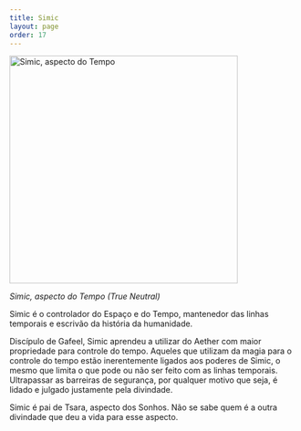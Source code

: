 ```yaml
---
title: Simic
layout: page
order: 17
---
```


<img src="../../assets/divindades/simic.jpg" alt="Simic, aspecto do Tempo" width="400"/>

*Simic, aspecto do Tempo (True Neutral)*

Simic é o controlador do Espaço e do Tempo, mantenedor das linhas temporais e escrivão da história da humanidade. 

Discípulo de Gafeel, Simic aprendeu a utilizar do Aether com maior propriedade para controle do tempo. Aqueles que utilizam da magia para o controle do tempo estão inerentemente ligados aos poderes de Simic, o mesmo que limita o que pode ou não ser feito com as linhas temporais. Ultrapassar as barreiras de segurança, por qualquer motivo que seja, é lidado e julgado justamente pela divindade. 

Simic é pai de Tsara, aspecto dos Sonhos. Não se sabe quem é a outra divindade que deu a vida para esse aspecto. 